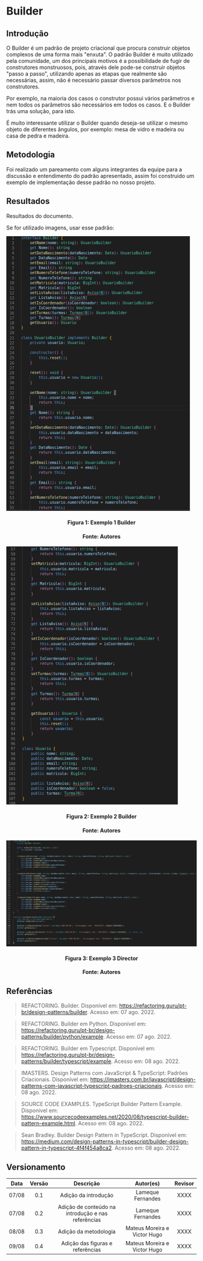 # Builder

## Introdução

O Builder é um padrão de projeto criacional que procura construir objetos complexos de uma forma mais "enxuta". O padrão Builder é muito utilizado pela comunidade, um dos principais motivos é a possibilidade de fugir de construtores monstruosos, pois, através dele pode-se construir objetos "passo a passo", utilizando apenas as etapas que realmente são necessárias, assim, não é necessário passar diversos parâmetros nos construtores.

Por exemplo, na maioria dos casos o construtor possui vários parâmetros e nem todos os parâmetros são necessários em todos os casos. E o Builder trás uma solução, para isto. 

É muito interessante utilizar o Builder quando deseja-se utilizar o mesmo objeto de diferentes ângulos, por exemplo: mesa de vidro e madeira ou casa de pedra e madeira.


## Metodologia

Foi realizado um pareamento com alguns integrantes da equipe para a discussão e entendimento do padrão apresentado, assim foi construido um exemplo de implementação desse padrão no nosso projeto.

## Resultados

Resultados do documento.

Se for utilizado imagens, usar esse padrão:

![Nome da imagem](../assets/img/GoF-Builder-1.png)
<h4 align = "center">Figura 1: Exemplo 1 Builder</h6>
<h4 align = "center">Fonte: Autores</h6>


![Nome da imagem](../assets/img/GoF-Builder-2.png)
<h4 align = "center">Figura 2: Exemplo 2 Builder</h6>
<h4 align = "center">Fonte: Autores</h6>


![Nome da imagem](../assets/img/GoF-Builder-3.png)
<h4 align = "center">Figura 3: Exemplo 3 Director</h6>
<h4 align = "center">Fonte: Autores</h6>


## Referências

> REFACTORING. Builder. Disponível em: https://refactoring.guru/pt-br/design-patterns/builder. Acesso em: 07 ago. 2022.

> REFACTORING. Builder em Python. Disponível em: https://refactoring.guru/pt-br/design-patterns/builder/python/example. Acesso em: 07 ago. 2022.

> REFACTORING. Builder em Typescript. Disponível em: https://refactoring.guru/pt-br/design-patterns/builder/typescript/example. Acesso em: 08 ago. 2022.

> IMASTERS. Design Patterns com JavaScript & TypeScript: Padrões Criacionais. Disponível em: https://imasters.com.br/javascript/design-patterns-com-javascript-typescript-padroes-criacionais. Acesso em: 08 ago. 2022.

> SOURCE CODE EXAMPLES. TypeScript Builder Pattern Example. Disponível em: https://www.sourcecodeexamples.net/2020/08/typescript-builder-pattern-example.html. Acesso em: 08 ago. 2022.

> Sean Bradley. Builder Design Pattern in TypeScript. Disponível em: https://medium.com/design-patterns-in-typescript/builder-design-pattern-in-typescript-4f4f454a8ca2. Acesso em: 08 ago. 2022.

## Versionamento

| Data  | Versão |                     Descrição                      |  Autor(es)               | Revisor |
| :---: | :----: | :------------------------------------------------: | :----------------------: | :-----: |
| 07/08 |  0.1   | Adição da introdução                               | Lameque Fernandes        |  XXXX   |
| 07/08 |  0.2   | Adição de conteúdo na introdução e nas referências | Lameque Fernandes        |  XXXX   |
| 08/08 |  0.3   | Adição da metodologia                              | Mateus Moreira e Victor Hugo |  XXXX   |
| 09/08 |  0.4   | Adição das figuras e referências                   | Mateus Moreira e Victor Hugo |  XXXX   |